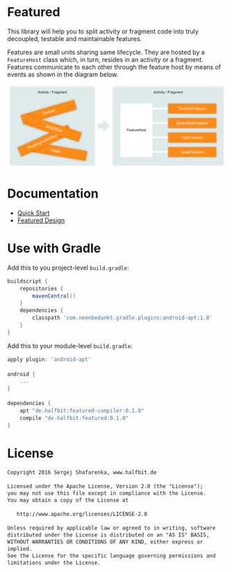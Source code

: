 # Featured
This library will help you to split activity or fragment code into truly decoupled, testable and maintainable features.

Features are small units sharing same lifecycle. They are hosted by a `FeatureHost` class which, in turn, resides in an activity or a fragment. Features communicate to each other through the feature host by means of events as shown in the diagram below.

![diagram][1]

# Documentation

- [Quick Start][2]
- [Featured Design][3]

# Use with Gradle

Add this to you project-level `build.gradle`:

```groovy
buildscript {
    repositories {
        mavenCentral()
    }
    dependencies {
        classpath 'com.neenbedankt.gradle.plugins:android-apt:1.8'
    }
}
```

Add this to your module-level `build.gradle`:

```groovy
apply plugin: 'android-apt'

android {
    ...
}

dependencies {
    apt "de.halfbit:featured-compiler:0.1.0"
    compile "de.halfbit:featured:0.1.0"
}
```

# License
```
Copyright 2016 Sergej Shafarenka, www.halfbit.de

Licensed under the Apache License, Version 2.0 (the "License");
you may not use this file except in compliance with the License.
You may obtain a copy of the License at

   http://www.apache.org/licenses/LICENSE-2.0

Unless required by applicable law or agreed to in writing, software
distributed under the License is distributed on an "AS IS" BASIS,
WITHOUT WARRANTIES OR CONDITIONS OF ANY KIND, either express or implied.
See the License for the specific language governing permissions and
limitations under the License.
```

[1]: docs/images/diagram.png
[2]: docs/quick-start.md
[3]: docs/featured-design.md
